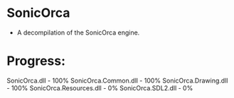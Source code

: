 # SonicOrca

* A decompilation of the SonicOrca engine.

# Progress:

SonicOrca.dll - 100% 
SonicOrca.Common.dll - 100%
SonicOrca.Drawing.dll - 100%
SonicOrca.Resources.dll - 0%
SonicOrca.SDL2.dll - 0%
